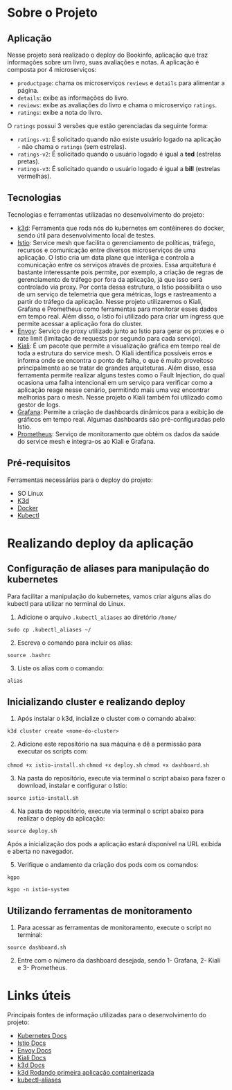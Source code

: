 # Sobre o Projeto

## Aplicação

Nesse projeto será realizado o deploy do Bookinfo, aplicação que traz informações sobre um livro, suas avaliações e notas. A aplicação é composta por 4 microserviços:

* ``` productpage ```: chama os microserviços ``` reviews ``` e ``` details ``` para alimentar a página.
* ``` details ```: exibe as informações do livro.
* ``` reviews ```: exibe as avaliações do livro e chama o microserviço ``` ratings ```.
* ``` ratings ```: exibe a nota do livro.

O ``` ratings ``` possui 3 versões que estão gerenciadas da seguinte forma:

* ``` ratings-v1 ```: É solicitado quando não existe usuário logado na aplicação - não chama o ``` ratings ``` (sem estrelas).
* ``` ratings-v2 ```: É solicitado quando o usuário logado é igual a <b>ted</b> (estrelas pretas).
* ``` ratings-v3 ```: É solicitado quando o usuário logado é igual a <b>bill</b> (estrelas vermelhas).

## Tecnologias

Tecnologias e ferramentas utilizadas no desenvolvimento do projeto:

* [k3d](https://k3d.io/v5.4.1/): Ferramenta que roda nós do kubernetes em contêineres do docker, sendo útil para desenvolvimento local de testes.
* [Istio](https://istio.io/): Service mesh que facilita o gerenciamento de políticas, tráfego, recursos e comunicação entre diversos microserviços de uma aplicação. O Istio cria um data plane que interliga e controla a comunicação entre os serviços através de proxies. Essa arquitetura é bastante interessante pois permite, por exemplo, a criação de regras de gerenciamento de tráfego por fora da aplicação, já que isso será controlado via proxy. Por conta dessa estrutura, o Istio possibilita o uso de um serviço de telemetria que gera métricas, logs e rastreamento a partir do tráfego da aplicação. Nesse projeto utilizaremos o Kiali, Grafana e Prometheus como ferramentas para monitorar esses dados em tempo real. Além disso, o Istio foi utilizado para criar um ingress que permite acessar a aplicação fora do cluster.
* [Envoy](https://www.envoyproxy.io/): Serviço de proxy utilizado junto ao Istio para gerar os proxies e o rate limit (limitação de requests por segundo para cada serviço).
* [Kiali](https://kiali.io/): É um pacote que permite a visualização gráfica em tempo real de toda a estrutura do service mesh. O Kiali identifica possíveis erros e informa onde se encontra o ponto de falha, o que é muito proveitoso principalmente ao se tratar de grandes arquiteturas. Além disso, essa ferramenta permite realizar alguns testes como o Fault Injection, do qual ocasiona uma falha intencional em um serviço para verificar como a aplicação reage nesse cenário, permitindo mais uma vez encontrar melhorias para o mesh. Nesse projeto o Kiali também foi utilizado como gestor de logs.
* [Grafana](https://grafana.com/): Permite a criação de dashboards dinâmicos para a exibição de gráficos em tempo real. Algumas dashboards são pré-configuradas pelo Istio.
* [Prometheus](https://prometheus.io/): Serviço de monitoramento que obtém os dados da saúde do service mesh e integra-os ao Kiali e Grafana.

## Pré-requisitos

Ferramentas necessárias para o deploy do projeto:

* SO Linux
* [K3d](https://k3d.io/v5.4.1/)
* [Docker](https://docs.docker.com/get-docker/)
* [Kubectl](https://kubernetes.io/docs/tasks/tools/install-kubectl-linux/)

# Realizando deploy da aplicação

## Configuração de aliases para manipulação do kubernetes

Para facilitar a manipulação do kubernetes, vamos criar alguns alias do kubectl para utilizar no terminal do Linux.

1. Adicione o arquivo ``` .kubectl_aliases ``` ao diretório ``` /home/ ```

``` sudo cp .kubectl_aliases ~/ ```

2. Escreva o comando para incluir os alias:

``` source .bashrc ```

3. Liste os alias com o comando:

``` alias ```

## Inicializando cluster e realizando deploy

1. Após instalar o k3d, incialize o cluster com o comando abaixo:

``` k3d cluster create <nome-do-cluster> ```

2. Adicione este repositório na sua máquina e dê a permissão para executar os scripts com:

``` chmod +x istio-install.sh ``` 
``` chmod +x deploy.sh ``` 
``` chmod +x dashboard.sh ``` 

3. Na pasta do repositório, execute via terminal o script abaixo para fazer o download, instalar e configurar o Istio:

``` source istio-install.sh ```

4. Na pasta do repositório, execute via terminal o script abaixo para realizar o deploy da aplicação:

``` source deploy.sh ```

Após a inicialização dos pods a aplicação estará disponível na URL exibida e aberta no navegador.

5. Verifique o andamento da criação dos pods com os comandos:

``` kgpo ```

``` kgpo -n istio-system ```

## Utilizando ferramentas de monitoramento

1. Para acessar as ferramentas de monitoramento, execute o script no terminal:

``` source dashboard.sh ```

2. Entre com o número da dashboard desejada, sendo 1- Grafana, 2- Kiali e 3- Prometheus.

# Links úteis

Principais fontes de informação utilizadas para o desenvolvimento do projeto:

* [Kubernetes Docs](https://kubernetes.io/pt-br/docs/home/)
* [Istio Docs](https://istio.io/latest/docs/)
* [Envoy Docs](https://www.envoyproxy.io/docs/envoy/latest/)
* [Kiali Docs](https://kiali.io/docs/)
* [k3d Docs](https://k3d.io/v5.4.1/usage/configfile/)
* [k3d Rodando primeira aplicação containerizada](https://www.linkedin.com/pulse/k3d-rodando-primeira-aplica%25C3%25A7%25C3%25A3o-containerizada-ntopus-labs/?trackingId=5g%2FqfR85LvnWnRo9K3dM2g%3D%3D)
* [kubectl-aliases](https://github.com/ahmetb/kubectl-aliases)
